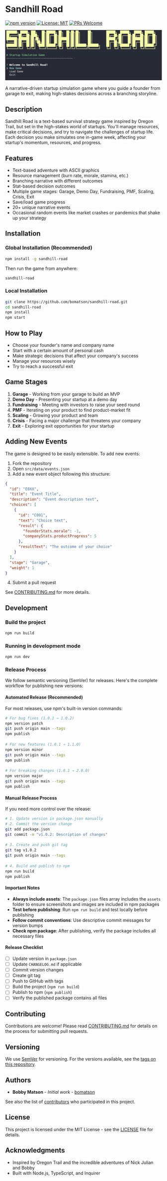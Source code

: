 # Sandhill Road

[![npm version](https://img.shields.io/npm/v/sandhill-road.svg)](https://www.npmjs.com/package/sandhill-road)
[![License: MIT](https://img.shields.io/badge/License-MIT-yellow.svg)](https://opensource.org/licenses/MIT)
[![PRs Welcome](https://img.shields.io/badge/PRs-welcome-brightgreen.svg)](./CONTRIBUTING.md)

![Sandhill Road Title Screen](https://raw.githubusercontent.com/bomatson/sandhill-road/main/assets/title-screen.png)

A narrative-driven startup simulation game where you guide a founder from garage to exit, making high-stakes decisions across a branching storyline.

## Description

Sandhill Road is a text-based survival strategy game inspired by Oregon Trail, but set in the high-stakes world of startups. You'll manage resources, make critical decisions, and try to navigate the challenges of startup life. Each decision you make simulates one in-game week, affecting your startup's momentum, resources, and progress.

## Features

- Text-based adventure with ASCII graphics
- Resource management (burn rate, morale, stamina, etc.)
- Branching narrative with different outcomes
- Stat-based decision outcomes
- Multiple game stages: Garage, Demo Day, Fundraising, PMF, Scaling, Crisis, Exit
- Save/load game progress
- 20+ unique narrative events
- Occasional random events like market crashes or pandemics that shake up your strategy

## Installation

### Global Installation (Recommended)

```bash
npm install -g sandhill-road
```

Then run the game from anywhere:

```bash
sandhill-road
```

### Local Installation

```bash
git clone https://github.com/bomatson/sandhill-road.git
cd sandhill-road
npm install
npm start
```

## How to Play

- Choose your founder's name and company name
- Start with a certain amount of personal cash
- Make strategic decisions that affect your company's success
- Manage your resources wisely
- Try to reach a successful exit

## Game Stages

1. **Garage** - Working from your garage to build an MVP
2. **Demo Day** - Presenting your startup at a demo day
3. **Fundraising** - Meeting with investors to raise your seed round
4. **PMF** - Iterating on your product to find product-market fit
5. **Scaling** - Growing your product and team
6. **Crisis** - Facing a major challenge that threatens your company
7. **Exit** - Exploring exit opportunities for your startup

## Adding New Events

The game is designed to be easily extensible. To add new events:

1. Fork the repository
2. Open `src/data/events.json`
3. Add a new event object following this structure:

```json
{
  "id": "E0XX",
  "title": "Event Title",
  "description": "Event description text",
  "choices": [
    {
      "id": "C001",
      "text": "Choice text",
      "result": {
        "founderStats.morale": -1,
        "companyStats.productProgress": 5
      },
      "resultText": "The outcome of your choice"
    }
  ],
  "stage": "Garage",
  "weight": 1
}
```

4. Submit a pull request

See [CONTRIBUTING.md](./CONTRIBUTING.md) for more details.

## Development

### Build the project

```bash
npm run build
```

### Running in development mode

```bash
npm run dev
```

### Release Process

We follow semantic versioning (SemVer) for releases. Here's the complete workflow for publishing new versions:

#### Automated Release (Recommended)

For most releases, use npm's built-in version commands:

```bash
# For bug fixes (1.0.1 → 1.0.2)
npm version patch
git push origin main --tags
npm publish

# For new features (1.0.1 → 1.1.0)
npm version minor
git push origin main --tags
npm publish

# For breaking changes (1.0.1 → 2.0.0)
npm version major
git push origin main --tags
npm publish
```

#### Manual Release Process

If you need more control over the release:

```bash
# 1. Update version in package.json manually
# 2. Commit the version change
git add package.json
git commit -m "v1.0.2: Description of changes"

# 3. Create and push git tag
git tag v1.0.2
git push origin main --tags

# 4. Build and publish to npm
npm run build
npm publish
```

#### Important Notes

- **Always include assets**: The `package.json` files array includes the `assets` folder to ensure screenshots and images are included in npm packages
- **Test before publishing**: Run `npm run build` and test locally before publishing
- **Follow commit conventions**: Use descriptive commit messages for version bumps
- **Check npm package**: After publishing, verify the package includes all necessary files

#### Release Checklist

- [ ] Update version in `package.json`
- [ ] Update `CHANGELOG.md` if applicable
- [ ] Commit version changes
- [ ] Create git tag
- [ ] Push to GitHub with tags
- [ ] Build the project (`npm run build`)
- [ ] Publish to npm (`npm publish`)
- [ ] Verify the published package contains all files

## Contributing

Contributions are welcome! Please read [CONTRIBUTING.md](./CONTRIBUTING.md) for details on the process for submitting pull requests.

## Versioning

We use [SemVer](http://semver.org/) for versioning. For the versions available, see the [tags on this repository](https://github.com/bomatson/sandhill-road/tags).

## Authors

* **Bobby Matson** - *Initial work* - [bomatson](https://github.com/bomatson)

See also the list of [contributors](https://github.com/bomatson/sandhill-road/contributors) who participated in this project.

## License

This project is licensed under the MIT License - see the [LICENSE](LICENSE) file for details.

## Acknowledgments

- Inspired by Oregon Trail and the incredible adventures of Nick Julian and Bobby
- Built with Node.js, TypeScript, and Inquirer  